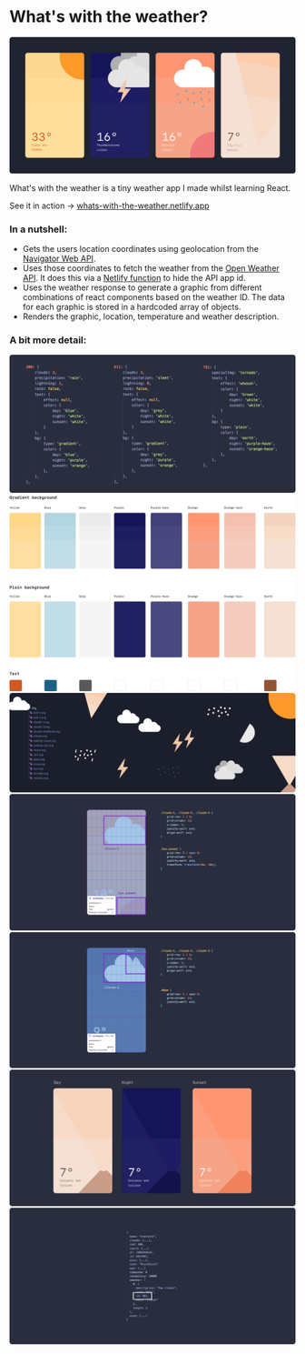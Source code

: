 # What's with the weather?

![Four examples of the app](./README/header.png)

What's with the weather is a tiny weather app I made whilst learning React. 

See it in action -> [whats-with-the-weather.netlify.app](http://whats-with-the-weather.netlify.app/)

### In a nutshell: 
- Gets the users location coordinates using geolocation from the [Navigator Web API](https://developer.mozilla.org/en-US/docs/Web/API/Navigator).
- Uses those coordinates to fetch the weather from the [Open Weather API](https://openweathermap.org/api). It does this via a [Netlify function](https://www.netlify.com/products/functions/) to hide the API app id.
- Uses the weather response to generate a graphic from different combinations of react components based on the weather ID. The data for each graphic is stored in a hardcoded array of objects.
- Renders the graphic, location, temperature and weather description. 

### A bit more detail: 
![Examples of the weather graphic data](./README/data.png)
![Examples of the modular assets](./README/themes.png)
![All of the graphic assets](./README/assets.png)
![Example of grid at sunset](./README/sunset-example.png)
![Example of grid at night](./README/moon-example.png)
![Example showing different renderings depending on the time of day](./README/time-of-day-example.png)
![Example response, highlighting the weather ID](./README/id-in-response.png)